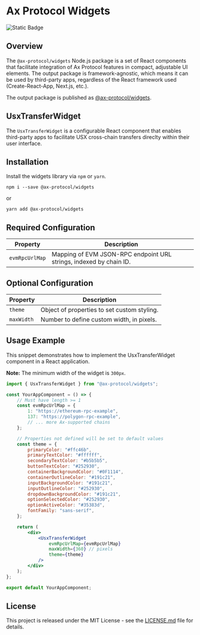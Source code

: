 # Ax Protocol Widgets

![Static Badge](https://img.shields.io/badge/license-MIT-green)

## Overview

The `@ax-protocol/widgets` Node.js package is a set of React components that facilitate integration of Ax Protocol features in compact, adjustable UI elements.
The output package is framework-agnostic, which means it can be used by third-party apps, regardless of the React framework used (Create-React-App, Next.js, etc.).

The output package is published as [@ax-protocol/widgets](https://www.npmjs.com/package/@ax-protocol/widgets).

## UsxTransferWidget

The `UsxTransferWidget` is a configurable React component that enables third-party apps to facilitate USX cross-chain transfers direclty within their user interface.

## Installation

Install the widgets library via `npm` or `yarn`.

```
npm i --save @ax-protocol/widgets
```

or

```
yarn add @ax-protocol/widgets
```

## Required Configuration

| Property       | Description                                                        |
| -------------- | ------------------------------------------------------------------ |
| `evmRpcUrlMap` | Mapping of EVM JSON-RPC endpoint URL strings, indexed by chain ID. |

## Optional Configuration

| Property   | Description                                 |
| ---------- | ------------------------------------------- |
| `theme`    | Object of properties to set custom styling. |
| `maxWidth` | Number to define custom width, in pixels.   |

## Usage Example

This snippet demonstrates how to implement the UsxTransferWidget component in a React application.

**Note:** The minimum width of the widget is `300px`.

```jsx
import { UsxTransferWidget } from "@ax-protocol/widgets";

const YourAppComponent = () => {
	// Must have length >= 1
	const evmRpcUrlMap = {
		1: "https://ethereum-rpc-example",
		137: "https://polygon-rpc-example",
		// ... more Ax-supported chains
	};

	// Properties not defined will be set to default values
	const theme = {
		primaryColor: "#ffc46b",
		primaryTextColor: "#ffffff",
		secondaryTextColor: "#b5b5b5",
		buttonTextColor: "#252930",
		containerBackgroundColor: "#0F1114",
		containerOutlineColor: "#191c21",
		inputBackgroundColor: "#191c21",
		inputOutlineColor: "#252930",
		dropdownBackgroundColor: "#191c21",
		optionSelectedColor: "#252930",
		optionActiveColor: "#35383d",
		fontFamily: "sans-serif",
	};

	return (
		<div>
			<UsxTransferWidget
				evmRpcUrlMap={evmRpcUrlMap}
				maxWidth={360} // pixels
				theme={theme}
			/>
		</div>
	);
};

export default YourAppComponent;
```

## License

This project is released under the MIT License - see the [LICENSE.md](https://github.com/Ax-Protocol/widgets/blob/main/LICENSE.md) file for details.
